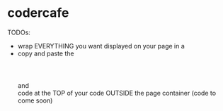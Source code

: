 # codercafe

TODOs:

- wrap EVERYTHING you want displayed on your page in a <div class = "page-container"></div>
- copy and paste the <header></header> and <nav></nav> code at the TOP of your code OUTSIDE the page container (code to come soon)
